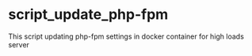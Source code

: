 # script_update_php-fpm
This script updating php-fpm settings in docker container for high loads server
